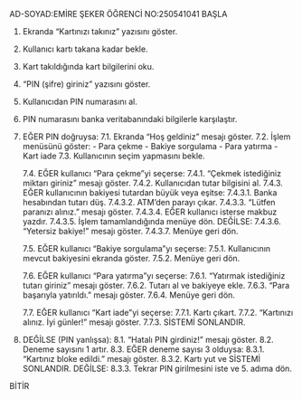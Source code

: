 AD-SOYAD:EMİRE ŞEKER
ÖĞRENCİ NO:250541041
BAŞLA

1. Ekranda “Kartınızı takınız” yazısını göster.
2. Kullanıcı kartı takana kadar bekle.
3. Kart takıldığında kart bilgilerini oku.
4. “PIN (şifre) giriniz” yazısını göster.
5. Kullanıcıdan PIN numarasını al.
6. PIN numarasını banka veritabanındaki bilgilerle karşılaştır.

7. EĞER PIN doğruysa:
      7.1. Ekranda “Hoş geldiniz” mesajı göster.
      7.2. İşlem menüsünü göster:
           - Para çekme
           - Bakiye sorgulama
           - Para yatırma
           - Kart iade
      7.3. Kullanıcının seçim yapmasını bekle.

      7.4. EĞER kullanıcı “Para çekme”yi seçerse:
              7.4.1. “Çekmek istediğiniz miktarı giriniz” mesajı göster.
              7.4.2. Kullanıcıdan tutar bilgisini al.
              7.4.3. EĞER kullanıcının bakiyesi tutardan büyük veya eşitse:
                        7.4.3.1. Banka hesabından tutarı düş.
                        7.4.3.2. ATM’den parayı çıkar.
                        7.4.3.3. “Lütfen paranızı alınız.” mesajı göster.
                        7.4.3.4. EĞER kullanıcı isterse makbuz yazdır.
                        7.4.3.5. İşlem tamamlandığında menüye dön.
                     DEĞİLSE:
                        7.4.3.6. “Yetersiz bakiye!” mesajı göster.
                        7.4.3.7. Menüye geri dön.

      7.5. EĞER kullanıcı “Bakiye sorgulama”yı seçerse:
              7.5.1. Kullanıcının mevcut bakiyesini ekranda göster.
              7.5.2. Menüye geri dön.

      7.6. EĞER kullanıcı “Para yatırma”yı seçerse:
              7.6.1. “Yatırmak istediğiniz tutarı giriniz” mesajı göster.
              7.6.2. Tutarı al ve bakiyeye ekle.
              7.6.3. “Para başarıyla yatırıldı.” mesajı göster.
              7.6.4. Menüye geri dön.

      7.7. EĞER kullanıcı “Kart iade”yi seçerse:
              7.7.1. Kartı çıkart.
              7.7.2. “Kartınızı alınız. İyi günler!” mesajı göster.
              7.7.3. SİSTEMİ SONLANDIR.

8. DEĞİLSE (PIN yanlışsa):
      8.1. “Hatalı PIN girdiniz!” mesajı göster.
      8.2. Deneme sayısını 1 artır.
      8.3. EĞER deneme sayısı 3 olduysa:
              8.3.1. “Kartınız bloke edildi.” mesajı göster.
              8.3.2. Kartı yut ve SİSTEMİ SONLANDIR.
           DEĞİLSE:
              8.3.3. Tekrar PIN girilmesini iste ve 5. adıma dön.

BİTİR
